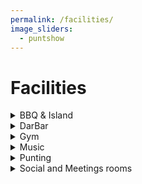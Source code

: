 ```yaml
---
permalink: /facilities/
image_sliders:
  - puntshow
---
```


# Facilities

<!-- NB: Make sure you have an empty line after the closing </summary> tag, otherwise the markdown/code blocks won't show correctly. -->
<!-- NB: Make sure you have an empty line after the closing </details> tag if you have multiple collapsible sections. -->
<details>
  <summary>BBQ & Island</summary>

<h3>BBQ & Island</h3>

<p align="justify">
It is possible to book the BBQ on the small island in the college garden! This area is very popular during the summer so be sure to book in advance.
</p>


To book please contact the bursary for terms and conditions at bursary@darwin.cam.ac.uk.
</details>


<details>
  <summary>DarBar</summary>

<h3>DarBar</h3>
<p align="justify">
Without doubt the best college bar in Cambridge, the student-run and operated DarBar offers a space every day from 9pm to unwind after a busy day or to celebrate the end of the week. It offers a wide selection of drinks - both alcoholic and not - and it caters for every taste.
</p>

<p align="justify">
Keeping prices low is the priority for the DarBar team, and regular promotions operate throughout the year. The newly-christened Secession Session runs every Monday and offers deals even when the UK parliament refuses to do so. Also popular are the regular themed whisky tastings, where DarBar invites an expert to guide us through the quagmire that is whisky.
</p>

<p align="justify">
The bar’s most popular event is the annual Oktoberfest, where the official Munich Oktoberfest beers are imported and served in Darwin steins alongside live German music, sausages, and schnitzel.
</p>

<p align="justify">
During Freshers’ Fortnight the bar will be hosting numerous events, including a Gin Night, Latin Party, Board Game Night, the annual Derek Scott Bar Games Night (named after our Head Porter), a pub quiz, International Beer Night, open mic night, and the biggest event of them all, the BOP.
</p>

<p align="justify">
The bar relies on the student body to open every night. If you would like to be part of helping run one of the best
parts of Darwin College student life or if you have any questions about the bar, please email the Bar Chair at dcsa_bar AT darwin.cam.ac.uk. Stay up to date with the latest updates by liking our <a href="https://www.facebook.com/darwincollegebar">facebook page</a>!
</p>
<br>

</details>


<details>
  <summary>Gym</summary>

<h3>Gym</h3>
<p align="justify">
<strong>The new gym will open at the start of October 2022; more information to follow soon!</strong>
</p>
<p align="justify">
Darwin offers access to a fitness room for primary or associated members of the college. The membership is free and allows you to use the gym at any time. In order to gain access to the gym for the first time you will be required to attend a gym induction, which will typically be individually arranged with your Sports & Societies officers (dcsa_sports AT darwin.ac.uk) throughout the year. This induction is important to familiarise yourself with the rules, ask any questions you might have, sign the conditions of use form and finally activate your student card for access to the gym. Please respect the following rules and guidelines:
</p>

<strong>General Rules</strong><br>
<ul>
  <li>You will need to <strong>complete an induction</strong> with the Sports & Societies Officers and sign the conditions-of-use form before you will be given access to the gym.</li>
  <li><strong>Do not play loud music during office hours</strong>. Please try to use headphones or keep the volume to a minimum.</li>
  <li><strong>Do not drop your weights</strong> during a workout unless you need to. Try to lower weight gently onto the floor to prevent damage to the equipment, floor, and you.</li>
  <li>Please<strong> try not to cause sudden noise</strong> while other people are present in the gym.</li>
  <li><strong>Return all used equipment to the designated area</strong>. If you see something out of place, please return it so we can keep the gym in order.</li>
  <li>Some rowing machines belong to the Darwin College Boat Club. Unless you had a separate induction, <strong>use the general Darwin College cardio equipment</strong>.</li>
  <li>If you see any damaged or broken equipment, immediately stop using it and inform the Porters and Sports & Societies Officers.</li>
  <li>If at any time during your workout you feel unwell, please inform anyone who might be present in the gym and report to the Porters.</li>
</ul>
Please be considerate, leave the gym if housekeeping wants to enter the gym for cleaning purposes and respect social distancing. There will be routine checks of the gym. If you are caught breaking any of the above-mentioned rules your access might be removed. 
<br>

</details>

<details>
	<summary>Music</summary>

<h3>Music at Darwin</h3>

<p align="justify">
The Darwin College Music Society (DCMS) maintains a dedicated music practice space in the college for individual and group practice. You can find it near the Old Library and Reading Room, at the bottom of the short flight of stairs. We have a selection of musical equipment for use, including:
</p>

<ul>
  <li>
    Guitars (acoustic, electric, electric bass), amplifiers
  </li>
  <li>
    Weighted electronic keyboard and keyboard synth
  </li>
  <li>
    Acoustic drum set and sticks (soon: electronic drum set!)
  </li>
  <li>
    Microphones and PA system
  </li>
  <li>
    Various percussion (congas, tamborines, shakers)
  </li>
</ul>

<p align="justify">
You are required to complete an induction before gaining card access to the music room, which will familiarize you with the room and the rules surrounding its use. These inductions will take every Wednesday during term at 7:45 p.m., and also several times at the start of each term, which you can find on the <a href="{{site.baseurl | absolute_url}}events">events page</a>. If you need to schedule an alternative time, contact the DCMS committee at dcms_committee AT darwin.cam.ac.uk. Once you've completed the induction, you can book the room at the <a href="https://booking.dar.cam.ac.uk/Web/schedule.php?sid=2">booking website</a>.
</p>

<p align="justify">
Darwin also has a few other options for music practice, both of which do not require induction. Bradfield Court has an upright piano is bookable by emailing the bursar at bursary AT darwin.cam.ac.uk or visiting the Porters' Lodge. Its availabilities can be viewed <a href="https://calendar.google.com/calendar/embed?src=u24932spc82d54jrsvphe2l2d6crc6rb%40import.calendar.google.com&ctz=Europe%2FLondon">here</a>. There's also a piano practice room in Newnham Terrace 1, which can be booked at the <a href="https://booking.dar.cam.ac.uk/Web/schedule.php?sid=2">booking website</a>. 
</p>

<p align="justify">
Subscribe to the <a href="https://lists.cam.ac.uk/sympa/info/darwin-college-music-society">DCMS mailing list</a> to receive announcements about the music facilities at Darwin, as well as exciting activities and events! We also have a modest budget for new equipment, so let us know if you have any requests!
</p>

<p align="justify">
DCMS Committee 2022-2023:<br>
Julius Cheng (President): jncc3 AT cam.ac.uk<br>
Ashley Masing (Treasurer): alm205 AT cam.ac.uk<br>
Tammas Slater (Choir): ts789 AT cam.ac.uk<br>
</p>

</details>


<details>
  <summary>Punting</summary>

<h3>Punt Club</h3>

Please find all details at <a href="https://www.dcsa.darwin.cam.ac.uk/punts/">the Punt website</a>.

</details>

<details>
  <summary>Social and Meetings rooms</summary>

There are a range of bookable rooms for both social gatherings and meetings around college.
For example, for film or video game nights rooms such as Bradfield or Newnham Terrace 1 are ideal; you can even bring some of the beanbags located around the college, as it as allowed to move these around freely within common indoor spaces!
In addition, the small seminar rooms are ideal for PhD supervisions if you're a PhD student who is teaching.

Booking is performed at https://www.darwin.cam.ac.uk/booking-rooms-darwin.

</details>


